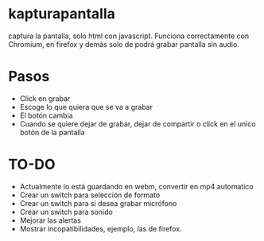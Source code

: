 # kapturapantalla
captura la pantalla, solo html con javascript. Funciona correctamente con Chromium, en firefox y demás solo de podrá grabar pantalla sin audio.  

# Pasos
- Click en grabar
- Escoge lo que quiera que se va a grabar
- El botón cambia 
- Cuando se quiere dejar de grabar, dejar de compartir o click en el unico botón de la pantalla

# TO-DO
- Actualmente lo está guardando en webm, convertir en mp4 automatico
- Crear un switch para selección de formato
- Crear un switch para si desea grabar micrófono
- Crear un switch para sonido
- Mejorar las alertas
- Mostrar incopatibilidades, ejemplo, las de firefox.
